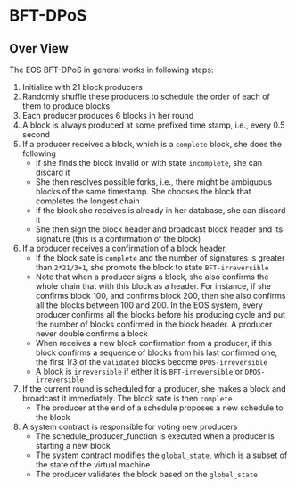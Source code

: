 # BFT-DPoS

## Over View

The EOS BFT-DPoS in general works in following steps:

1. Initialize with 21 block producers
2. Randomly shuffle these producers to schedule the order of each of them to produce blocks
3. Each producer produces 6 blocks in her round
4. A block is always produced at some prefixed time stamp, i.e., every 0.5 second
5. If a producer receives a block, which is a ```complete``` block, she does the following
   * If she finds the block invalid or with state ```incomplete```, she can discard it
   * She then resolves possible forks, i.e., there might be ambiguous blocks of the same timestamp. She chooses the block that completes the longest chain
   * If the block she receives is already in her database, she can discard it
   * She then sign the block header and broadcast block header and its signature (this is a confirmation of the block)
6. If a producer receives a confirmation of a block header,  
   * If the block sate is ```complete``` and the number of signatures is greater than ```2*21/3+1```, she promote the block to state ```BFT-irreversible```
   * Note that when a producer signs a block, she also confirms the whole chain that with this block as a header. For instance, if she confirms block 100, and confirms block 200, then she also confirms all the blocks between 100 and 200. In the EOS system, every producer confirms all the blocks before his producing cycle and put the number of blocks confirmed in the block header. A producer never double confirms a block
   * When receives a new block confirmation from a producer, if this block confirms a sequence of blocks from his last confirmed one, the first 1/3 of the ```validated``` blocks become ```DPOS-irreversible```
   * A block is ```irreversible``` if either it is ```BFT-irreversible``` or ```DPOS-irreversible```
7. If the current round is scheduled for a producer, she makes a block and broadcast it immediately. The block sate is then ```complete```
   * The producer at the end of a schedule proposes a new schedule to the block
8. A system contract is responsible for voting new producers
   * The schedule_producer_function is executed when a producer is starting a new block
   * The system contract modifies the ```global_state```, which is a subset of the state of the virtual machine
   * The producer validates the block based on the ```global_state```
